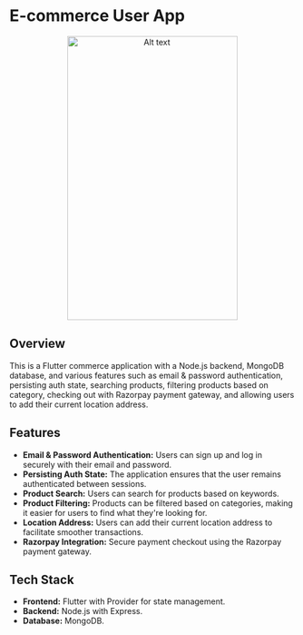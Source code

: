# E-commerce User App

<p align="center">
  <img src="https://github.com/anand-a-j/e-commerce-user/blob/main/assets/screenrecord.gif" alt="Alt text" width="300" height="500">
</p>

## Overview

This is a Flutter commerce application with a Node.js backend, MongoDB database, and various features such as email & password authentication, persisting auth state, searching products, filtering products based on category, checking out with Razorpay payment gateway, and allowing users to add their current location address.

## Features

- **Email & Password Authentication:** Users can sign up and log in securely with their email and password.
- **Persisting Auth State:** The application ensures that the user remains authenticated between sessions.
- **Product Search:** Users can search for products based on keywords.
- **Product Filtering:** Products can be filtered based on categories, making it easier for users to find what they're looking for.
- **Location Address:** Users can add their current location address to facilitate smoother transactions.
- **Razorpay Integration:** Secure payment checkout using the Razorpay payment gateway.

## Tech Stack
- **Frontend:** Flutter with Provider for state management.
- **Backend:** Node.js with Express.
- **Database:** MongoDB.


